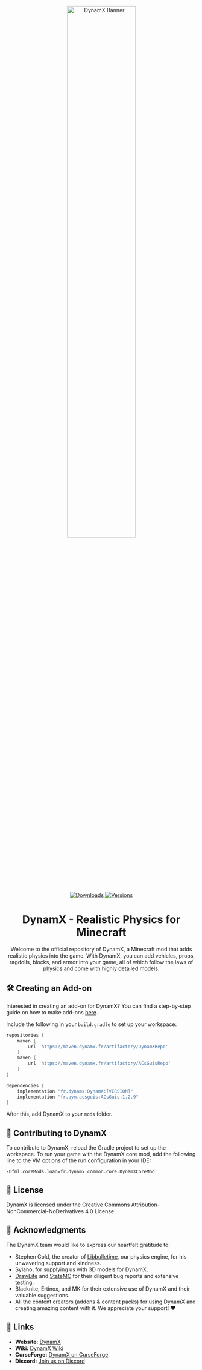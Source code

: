 <p align="center">
    <img src="https://dynamx.fr/banner_dynamx_2_crop.png" alt="DynamX Banner" width="60%">
    <br>
    <a href="https://www.curseforge.com/minecraft/mc-mods/dynamx">
        <img src="https://cf.way2muchnoise.eu/full_dynamx_downloads.svg" alt="Downloads">
        <img src="https://cf.way2muchnoise.eu/versions/dynamx.svg" alt="Versions">
    </a>
</p>

<h1 align="center">DynamX - Realistic Physics for Minecraft</h1>

<p align="center">
    Welcome to the official repository of DynamX, a Minecraft mod that adds realistic physics into the game. With DynamX, you can add vehicles, props, ragdolls, blocks, and armor into your game, all of which follow the laws of physics and come with highly detailed models.
</p>

## 🛠 Creating an Add-on

Interested in creating an add-on for DynamX? You can find a step-by-step guide on how to make add-ons [here](https://dynamx.fr/wiki/installation/devsetup/).

Include the following in your `build.gradle` to set up your workspace:

```gradle
repositories {
    maven {
        url 'https://maven.dynamx.fr/artifactory/DynamXRepo'
    }
    maven {
        url 'https://maven.dynamx.fr/artifactory/ACsGuisRepo'
    }
}

dependencies {
    implementation "fr.dynamx:DynamX:[VERSION]"
    implementation "fr.aym.acsguis:ACsGuis:1.2.9"
}
```

After this, add DynamX to your `mods` folder.

## 🌟 Contributing to DynamX

To contribute to DynamX, reload the Gradle project to set up the workspace. To run your game with the DynamX core mod, add the following line to the VM options of the run configuration in your IDE:

```
-Dfml.coreMods.load=fr.dynamx.common.core.DynamXCoreMod
```

## 📄 License

DynamX is licensed under the Creative Commons Attribution-NonCommercial-NoDerivatives 4.0 License.

## 🙏 Acknowledgments

The DynamX team would like to express our heartfelt gratitude to:

+ Stephen Gold, the creator of [Libbulletjme](https://github.com/stephengold/Libbulletjme), our physics engine, for his unwavering support and kindness.
+ Sylano, for supplying us with 3D models for DynamX.
+ [DrawLife](https://discord.gg/tEWfWmASn6) and [StateMC](https://www.statemc.de/) for their diligent bug reports and extensive testing.
+ Blacknite, Ertinox, and MK for their extensive use of DynamX and their valuable suggestions.
+ All the content creators (addons & content packs) for using DynamX and creating amazing content with it. We appreciate your support! ❤️

## 🔗 Links

+ **Website:** [DynamX](https://dynamx.fr)
+ **Wiki:** [DynamX Wiki](https://dynamx.fr/wiki/)
+ **CurseForge:** [DynamX on CurseForge](https://www.curseforge.com/minecraft/mc-mods/dynamx)
+ **Discord:** [Join us on Discord](https://discord.gg/y53KGzD)